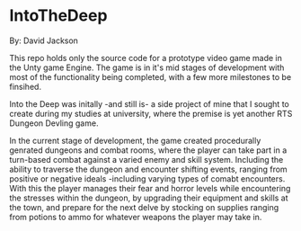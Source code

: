 # IntoTheDeep
By: David Jackson


This repo holds only the source code for a prototype video game made in the Unty game Engine. The game is in it's mid stages of development with most of the functionality being completed, with a few more milestones to be finsihed.


Into the Deep was initally -and still is- a side project of mine that I sought to create during my studies at university, where the premise is yet another RTS Dungeon Devling game. 


In the current stage of development, the game created procedurally genrated dungeons and combat rooms, where the player can take part in a turn-based combat against a varied enemy and skill system. Including the ability to traverse the dungeon and encounter shifting events, ranging from positive or negative ideals -including varying types of comabt encounters. With this the player manages their fear and horror levels while encountering the stresses within the dungeon, by upgrading their equipment and skills at the town, and prepare for the next delve by stocking on supplies ranging from potions to ammo for whatever weapons the player may take in.
